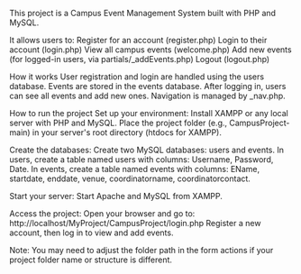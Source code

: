 This project is a Campus Event Management System built with PHP and MySQL. 

It allows users to:
Register for an account (register.php)
Login to their account (login.php)
View all campus events (welcome.php)
Add new events (for logged-in users, via partials/_addEvents.php)
Logout (logout.php)

How it works
User registration and login are handled using the users database.
Events are stored in the events database.
After logging in, users can see all events and add new ones.
Navigation is managed by _nav.php.

How to run the project
Set up your environment:
Install XAMPP or any local server with PHP and MySQL.
Place the project folder (e.g., CampusProject-main) in your server's root directory (htdocs for XAMPP).

Create the databases:
Create two MySQL databases: users and events.
In users, create a table named users with columns: Username, Password, Date.
In events, create a table named events with columns: EName, startdate, enddate, venue, coordinatorname, coordinatorcontact.

Start your server:
Start Apache and MySQL from XAMPP.

Access the project:
Open your browser and go to:
http://localhost/MyProject/CampusProject/login.php
Register a new account, then log in to view and add events.

Note:
You may need to adjust the folder path in the form actions if your project folder name or structure is different.
